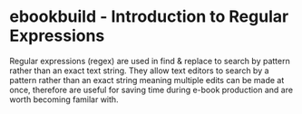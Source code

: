 # ebookbuild - Introduction to Regular Expressions

Regular expressions (regex) are used in find &amp; replace to search by pattern rather than an exact text string.  They allow text editors to search by a pattern rather than an exact string meaning multiple edits can be made at once, therefore are useful for saving time during e-book production and are worth becoming familar with.
